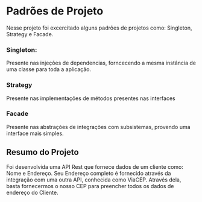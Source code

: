 # Padrões de Projeto

Nesse projeto foi excercitado alguns padrões de projetos como: Singleton, Strategy e Facade.

### Singleton:
Presente nas injeções de dependencias, forncecendo a mesma instância de uma classe para toda a aplicação.
### Strategy
Presente nas implementações de métodos presentes nas interfaces
### Facade
Presente nas abstrações de integrações com subsistemas, provendo uma interface mais simples.

## Resumo do Projeto

Foi desenvolvida uma API Rest que fornece dados de um cliente como: Nome e Endereço. Seu Endereço completo é fornecido através da integração com uma outra API, conhecida
como ViaCEP. Através dela, basta fornecermos o nosso CEP para preencher todos os dados de endereço do Cliente.



